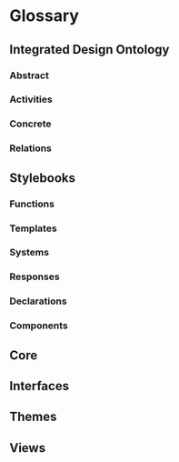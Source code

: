 # Glossary

## Integrated Design Ontology

### Abstract

### Activities

### Concrete

### Relations

## Stylebooks

### Functions

### Templates

### Systems

### Responses

### Declarations

### Components

## Core

## Interfaces

## Themes

## Views
